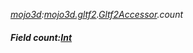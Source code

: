 _[mojo3d](../../modules/mojo3d/mojo3d-module.md):[mojo3d.gltf2](../../modules/mojo3d/mojo3d-gltf2.md).[Gltf2Accessor](../../modules/mojo3d/mojo3d-gltf2-gltf2accessor.md).count_
##### Field count:[Int](../../modules/wonkey/wonkey-types-int.md)
